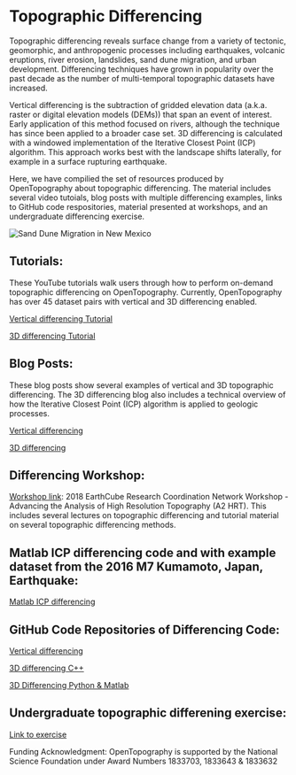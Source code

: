 # Topographic Differencing 

Topographic differencing reveals surface change from a variety of tectonic, geomorphic, and anthropogenic processes including earthquakes, volcanic eruptions, river erosion, landslides, sand dune migration, and urban development. Differencing techniques have grown in popularity over the past decade as the number of multi-temporal topographic datasets have increased.  

Vertical differencing is the subtraction of gridded elevation data (a.k.a. raster or digital elevation models (DEMs)) that span an event of interest. Early application of this method focused on rivers, although the technique has since been applied to a broader case set. 3D differencing is calculated with a windowed implementation of the Iterative Closest Point (ICP) algorithm. This approach works best with the landscape shifts laterally, for example in a surface rupturing earthquake. 

Here, we have compilied the set of resources produced by OpenTopography about topographic differencing. The material includes several video tutoials, blog posts with multiple differencing examples, links to GitHub code respositories, material presented at workshops, and an undergraduate differencing exercise. 

![Sand Dune Migration in New Mexico](https://cloud.sdsc.edu:443/v1/AUTH_opentopography/www/images%2Fsand_dunes_NM.gif)

## Tutorials: 
These YouTube tutorials walk users through how to perform on-demand topographic differencing on OpenTopography. Currently, OpenTopography has over 45 dataset pairs with vertical and 3D differencing enabled. 

[Vertical differencing Tutorial](https://youtu.be/BlDx66AQ3G0)

[3D differencing Tutorial](https://youtu.be/OoIasU4yMeQ)

## Blog Posts: 
These blog posts show several examples of vertical and 3D topographic differencing. The 3D differencing blog also includes a technical overview of how the Iterative Closest Point (ICP) algorithm is applied to geologic processes. 

[Vertical differencing](https://opentopography.org/blog/topographic-differencing-showcase)

[3D differencing](https://opentopography.org/blog/demand-3d-topographic-differencing)

## Differencing Workshop: 
[Workshop link](https://opentopography.org/blog/topographic-differencing-showcase): 2018 EarthCube Research Coordination Network Workshop - Advancing the Analysis of High Resolution Topography (A2 HRT). This includes several lectures on topographic differencing and tutorial material on several topographic differencing methods. 

## Matlab ICP differencing code and with example dataset from the 2016 M7 Kumamoto, Japan, Earthquake:
[Matlab ICP differencing](https://github.com/cpscottasu/ICP_Topo_Diff_Matlab)

## GitHub Code Repositories of Differencing Code:

[Vertical differencing](https://github.com/OpenTopography/Vertical_Differencing)

[3D differencing C++](https://github.com/OpenTopography/libicp)

[3D Differencing Python & Matlab](https://github.com/OpenTopography/3D_Differencing)


## Undergraduate topographic differening exercise:

[Link to exercise](https://opentopography.org/learn/ugrad_differencing)

Funding Acknowledgment: OpenTopography is supported by the National Science Foundation under Award Numbers 1833703, 1833643 & 1833632
